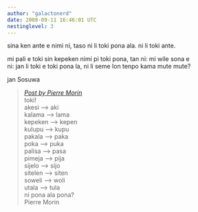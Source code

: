 ```yaml
---
author: "galactonerd"
date: 2008-09-11 16:46:01 UTC
nestinglevel: 3
---
```

sina ken ante e nimi ni, taso ni li toki pona ala. ni li toki ante.  
  
mi pali e toki sin kepeken nimi pi toki pona, tan ni: mi wile sona e  
ni: jan li toki e toki pona la, ni li seme lon tenpo kama mute mute?  
  
jan Sosuwa  

> [_Post by Pierre Morin_](/mVoaGCcX/tenpo-seli#post5)  
> toki!  
> akesi --> aki  
> kalama --> lama  
> kepeken --> kepen  
> kulupu --> kupu  
> pakala --> paka  
> poka --> puka  
> palisa --> pasa  
> pimeja --> pija  
> sijelo --> sijo  
> sitelen --> siten  
> soweli --> woli  
> utala --> tula  
> ni pona ala pona?  
> Pierre Morin  
>